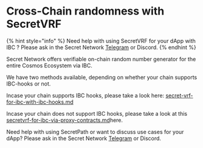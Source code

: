 # Cross-Chain randomness with SecretVRF

{% hint style="info" %}
Need help with using SecretVRF for your dApp with IBC ? Please ask in the Secret Network [Telegram](https://t.me/SCRTCommunity) or Discord.
{% endhint %}

Secret Network offers verifiable on-chain random number generator for the entire Cosmos Ecosystem via IBC.

We have two methods available, depending on whether your chain supports IBC-hooks or not.

&#x20;Incase your chain supports IBC hooks, please take a look here: [secret-vrf-for-ibc-with-ibc-hooks.md](secret-vrf-for-ibc-with-ibc-hooks.md "mention")

Incase your chain does not support IBC hooks, please take a look at this [secretvrf-for-ibc-via-proxy-contracts.md](secretvrf-for-ibc-via-proxy-contracts.md "mention")here.

Need help with using SecretPath or want to discuss use cases for your dApp? Please ask in the Secret Network [Telegram](https://t.me/SCRTCommunity) or Discord.
